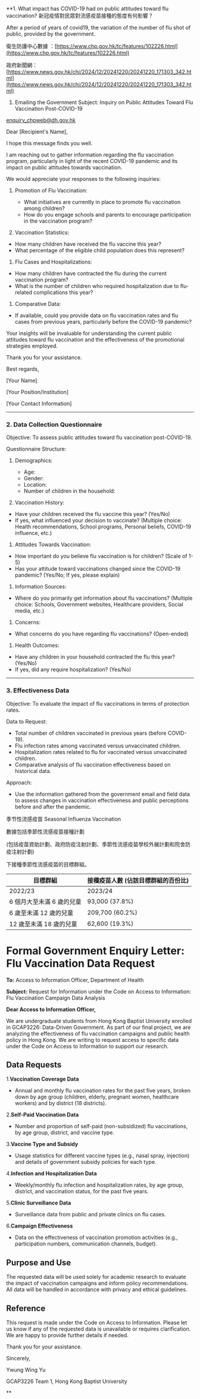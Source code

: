 **1. What impact has COVID-19 had on public attitudes toward flu vaccination? 新冠疫情對民眾對流感疫苗接種的態度有何影響？

After a period of years of covid19, the variation of the number of flu shot of public, provided by the government.

衛生防護中心數據 ：[https://www.chp.gov.hk/tc/features/102226.html](https://www.chp.gov.hk/tc/features/102226.html)

政府新聞網：[https://www.news.gov.hk/chi/2024/12/20241220/20241220_171303_342.html](https://www.news.gov.hk/chi/2024/12/20241220/20241220_171303_342.html)

1. Emailing the Government Subject: Inquiry on Public Attitudes Toward Flu Vaccination Post-COVID-19

[enquiry_chpweb@dh.gov.hk](mailto:enquiry_chpweb@dh.gov.hk)

Dear [Recipient's Name],

I hope this message finds you well.

I am reaching out to gather information regarding the flu vaccination program, particularly in light of the recent COVID-19 pandemic and its impact on public attitudes towards vaccination.

We would appreciate your responses to the following inquiries:

1. Promotion of Flu Vaccination:

   * What initiatives are currently in place to promote flu vaccination among children?
   * How do you engage schools and parents to encourage participation in the vaccination program?
2. Vaccination Statistics:

* How many children have received the flu vaccine this year?
* What percentage of the eligible child population does this represent?

1. Flu Cases and Hospitalizations:

* How many children have contracted the flu during the current vaccination program?
* What is the number of children who required hospitalization due to flu-related complications this year?

1. Comparative Data:

* If available, could you provide data on flu vaccination rates and flu cases from previous years, particularly before the COVID-19 pandemic?

Your insights will be invaluable for understanding the current public attitudes toward flu vaccination and the effectiveness of the promotional strategies employed.

Thank you for your assistance.

Best regards,

 [Your Name]

 [Your Position/Institution]

[Your Contact Information]

---

### 2. Data Collection Questionnaire

Objective: To assess public attitudes toward flu vaccination post-COVID-19.

Questionnaire Structure:

1. Demographics:

   * Age:
   * Gender:
   * Location:
   * Number of children in the household:
2. Vaccination History:

* Have your children received the flu vaccine this year? (Yes/No)
* If yes, what influenced your decision to vaccinate? (Multiple choice: Health recommendations, School programs, Personal beliefs, COVID-19 influence, etc.)

1. Attitudes Towards Vaccination:

* How important do you believe flu vaccination is for children? (Scale of 1-5)
* Has your attitude toward vaccinations changed since the COVID-19 pandemic? (Yes/No; If yes, please explain)

1. Information Sources:

* Where do you primarily get information about flu vaccinations? (Multiple choice: Schools, Government websites, Healthcare providers, Social media, etc.)

1. Concerns:

* What concerns do you have regarding flu vaccinations? (Open-ended)

1. Health Outcomes:

* Have any children in your household contracted the flu this year? (Yes/No)
* If yes, did any require hospitalization? (Yes/No)

---

### 3. Effectiveness Data

Objective: To evaluate the impact of flu vaccinations in terms of protection rates.

Data to Request:

* Total number of children vaccinated in previous years (before COVID-19).
* Flu infection rates among vaccinated versus unvaccinated children.
* Hospitalization rates related to flu for vaccinated versus unvaccinated children.
* Comparative analysis of flu vaccination effectiveness based on historical data.

Approach:

* Use the information gathered from the government email and field data to assess changes in vaccination effectiveness and public perceptions before and after the pandemic.

季节性流感疫苗 Seasonal Influenza Vaccination

數據包括季節性流感疫苗接種計劃

(包括疫苗資助計劃、政府防疫注射計劃、季節性流感疫苗學校外展計劃和院舍防疫注射計劃)

下接種季節性流感疫苗的目標群組。

| 目標群組                  | 接種疫苗人數 (佔該目標群組的百份比) |
| ------------------------- | ----------------------------------- |
| 2022/23                   | 2023/24                             |
| 6 個月大至未滿 6 歲的兒童 | 93,000 (37.8%)                      |
| 6 歲至未滿 12 歲的兒童    | 209,700 (60.2%)                     |
| 12 歲至未滿 18 歲的兒童   | 62,600 (19.3%)                      |

# Formal Government Enquiry Letter: Flu Vaccination Data Request

**To:** Access to Information Officer, Department of Health

**Subject:** Request for Information under the Code on Access to Information: Flu Vaccination Campaign Data Analysis

**Dear Access to Information Officer,**

We are undergraduate students from Hong Kong Baptist University enrolled in GCAP3226: Data-Driven Government. As part of our final project, we are analyzing the effectiveness of flu vaccination campaigns and public health policy in Hong Kong. We are writing to request access to specific data under the Code on Access to Information to support our research.

## Data Requests

1.**Vaccination Coverage Data**

- Annual and monthly flu vaccination rates for the past five years, broken down by age group (children, elderly, pregnant women, healthcare workers) and by district (18 districts).

2.**Self-Paid Vaccination Data**

- Number and proportion of self-paid (non-subsidized) flu vaccinations, by age group, district, and vaccine type.

3.**Vaccine Type and Subsidy**

- Usage statistics for different vaccine types (e.g., nasal spray, injection) and details of government subsidy policies for each type.

4.**Infection and Hospitalization Data**

- Weekly/monthly flu infection and hospitalization rates, by age group, district, and vaccination status, for the past five years.

5.**Clinic Surveillance Data**

- Surveillance data from public and private clinics on flu cases.

6.**Campaign Effectiveness**

- Data on the effectiveness of vaccination promotion activities (e.g., participation numbers, communication channels, budget).

## Purpose and Use

The requested data will be used solely for academic research to evaluate the impact of vaccination campaigns and inform policy recommendations. All data will be handled in accordance with privacy and ethical guidelines.

## Reference

This request is made under the Code on Access to Information. Please let us know if any of the requested data is unavailable or requires clarification. We are happy to provide further details if needed.

Thank you for your assistance.

Sincerely,

Ywung Wing Yu

GCAP3226 Team 1, Hong Kong Baptist University

**
